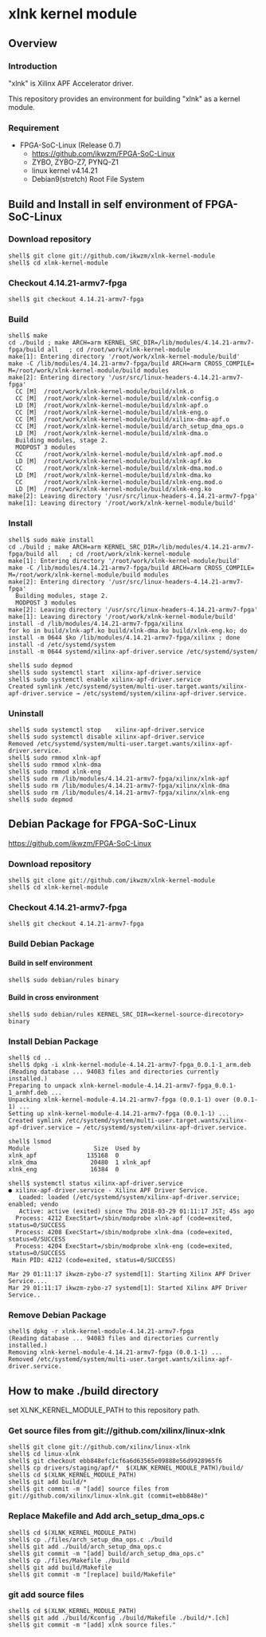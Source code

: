 xlnk kernel module
==================

Overview
------------------------------------------------------------------------------------

### Introduction

"xlnk" is Xilinx APF Accelerator driver.

This repository provides an environment for building "xlnk" as a kernel module.

### Requirement

* FPGA-SoC-Linux (Release 0.7)
  + https://github.com/ikwzm/FPGA-SoC-Linux
  + ZYBO, ZYBO-Z7, PYNQ-Z1
  + linux kernel v4.14.21
  + Debian9(stretch) Root File System


Build and Install in self environment of FPGA-SoC-Linux
------------------------------------------------------------------------------------

### Download repository

```console
shell$ git clone git://github.com/ikwzm/xlnk-kernel-module
shell$ cd xlnk-kernel-module
```

### Checkout 4.14.21-armv7-fpga

```console
shell$ git checkout 4.14.21-armv7-fpga
```

### Build

```console
shell$ make
cd ./build ; make ARCH=arm KERNEL_SRC_DIR=/lib/modules/4.14.21-armv7-fpga/build all   ; cd /root/work/xlnk-kernel-module
make[1]: Entering directory '/root/work/xlnk-kernel-module/build'
make -C /lib/modules/4.14.21-armv7-fpga/build ARCH=arm CROSS_COMPILE= M=/root/work/xlnk-kernel-module/build modules
make[2]: Entering directory '/usr/src/linux-headers-4.14.21-armv7-fpga'
  CC [M]  /root/work/xlnk-kernel-module/build/xlnk.o
  CC [M]  /root/work/xlnk-kernel-module/build/xlnk-config.o
  LD [M]  /root/work/xlnk-kernel-module/build/xlnk-apf.o
  CC [M]  /root/work/xlnk-kernel-module/build/xlnk-eng.o
  CC [M]  /root/work/xlnk-kernel-module/build/xilinx-dma-apf.o
  CC [M]  /root/work/xlnk-kernel-module/build/arch_setup_dma_ops.o
  LD [M]  /root/work/xlnk-kernel-module/build/xlnk-dma.o
  Building modules, stage 2.
  MODPOST 3 modules
  CC      /root/work/xlnk-kernel-module/build/xlnk-apf.mod.o
  LD [M]  /root/work/xlnk-kernel-module/build/xlnk-apf.ko
  CC      /root/work/xlnk-kernel-module/build/xlnk-dma.mod.o
  LD [M]  /root/work/xlnk-kernel-module/build/xlnk-dma.ko
  CC      /root/work/xlnk-kernel-module/build/xlnk-eng.mod.o
  LD [M]  /root/work/xlnk-kernel-module/build/xlnk-eng.ko
make[2]: Leaving directory '/usr/src/linux-headers-4.14.21-armv7-fpga'
make[1]: Leaving directory '/root/work/xlnk-kernel-module/build'
```

### Install

```console
shell$ sudo make install
cd ./build ; make ARCH=arm KERNEL_SRC_DIR=/lib/modules/4.14.21-armv7-fpga/build all   ; cd /root/work/xlnk-kernel-module
make[1]: Entering directory '/root/work/xlnk-kernel-module/build'
make -C /lib/modules/4.14.21-armv7-fpga/build ARCH=arm CROSS_COMPILE= M=/root/work/xlnk-kernel-module/build modules
make[2]: Entering directory '/usr/src/linux-headers-4.14.21-armv7-fpga'
  Building modules, stage 2.
  MODPOST 3 modules
make[2]: Leaving directory '/usr/src/linux-headers-4.14.21-armv7-fpga'
make[1]: Leaving directory '/root/work/xlnk-kernel-module/build'
install -d /lib/modules/4.14.21-armv7-fpga/xilinx
for ko in build/xlnk-apf.ko build/xlnk-dma.ko build/xlnk-eng.ko; do install -m 0644 $ko /lib/modules/4.14.21-armv7-fpga/xilinx ; done
install -d /etc/systemd/system
install -m 0644 systemd/xilinx-apf-driver.service /etc/systemd/system/

shell$ sudo depmod
shell$ sudo systemctl start  xilinx-apf-driver.service
shell$ sudo systemctl enable xilinx-apf-driver.service
Created symlink /etc/systemd/system/multi-user.target.wants/xilinx-apf-driver.service → /etc/systemd/system/xilinx-apf-driver.service.
```

### Uninstall

```console
shell$ sudo systemctl stop    xilinx-apf-driver.service
shell$ sudo systemctl disable xilinx-apf-driver.service
Removed /etc/systemd/system/multi-user.target.wants/xilinx-apf-driver.service.
shell$ sudo rmmod xlnk-apf
shell$ sudo rmmod xlnk-dma
shell$ sudo rmmod xlnk-eng
shell$ sudo rm /lib/modules/4.14.21-armv7-fpga/xilinx/xlnk-apf
shell$ sudo rm /lib/modules/4.14.21-armv7-fpga/xilinx/xlnk-dma
shell$ sudo rm /lib/modules/4.14.21-armv7-fpga/xilinx/xlnk-eng
shell$ sudo depmod
```

Debian Package for FPGA-SoC-Linux
------------------------------------------------------------------------------------

https://github.com/ikwzm/FPGA-SoC-Linux

### Download repository

```console
shell$ git clone git://github.com/ikwzm/xlnk-kernel-module
shell$ cd xlnk-kernel-module
```

### Checkout 4.14.21-armv7-fpga

```console
shell$ git checkout 4.14.21-armv7-fpga
```

### Build Debian Package 

#### Build in self environment

```console
shell$ sudo debian/rules binary 
```

#### Build in cross environment

```console
shell$ sudo debian/rules KERNEL_SRC_DIR=<kernel-source-direcotory> binary 
```

### Install Debian Package

```console
shell$ cd ..
shell$ dpkg -i xlnk-kernel-module-4.14.21-armv7-fpga_0.0.1-1_arm.deb
(Reading database ... 94083 files and directories currently installed.)
Preparing to unpack xlnk-kernel-module-4.14.21-armv7-fpga_0.0.1-1_armhf.deb ...
Unpacking xlnk-kernel-module-4.14.21-armv7-fpga (0.0.1-1) over (0.0.1-1) ...
Setting up xlnk-kernel-module-4.14.21-armv7-fpga (0.0.1-1) ...
Created symlink /etc/systemd/system/multi-user.target.wants/xilinx-apf-driver.service → /etc/systemd/system/xilinx-apf-driver.service.

shell$ lsmod
Module                  Size  Used by
xlnk_apf              135168  0
xlnk_dma               20480  1 xlnk_apf
xlnk_eng               16384  0

shell$ systemctl status xilinx-apf-driver.service
● xilinx-apf-driver.service - Xilinx APF Driver Service.
   Loaded: loaded (/etc/systemd/system/xilinx-apf-driver.service; enabled; vendo
   Active: active (exited) since Thu 2018-03-29 01:11:17 JST; 45s ago
  Process: 4212 ExecStart=/sbin/modprobe xlnk-apf (code=exited, status=0/SUCCESS
  Process: 4208 ExecStart=/sbin/modprobe xlnk-dma (code=exited, status=0/SUCCESS
  Process: 4204 ExecStart=/sbin/modprobe xlnk-eng (code=exited, status=0/SUCCESS
 Main PID: 4212 (code=exited, status=0/SUCCESS)

Mar 29 01:11:17 ikwzm-zybo-z7 systemd[1]: Starting Xilinx APF Driver Service....
Mar 29 01:11:17 ikwzm-zybo-z7 systemd[1]: Started Xilinx APF Driver Service..
```

### Remove Debian Package

```console
shell$ dpkg -r xlnk-kernel-module-4.14.21-armv7-fpga
(Reading database ... 94083 files and directories currently installed.)
Removing xlnk-kernel-module-4.14.21-armv7-fpga (0.0.1-1) ...
Removed /etc/systemd/system/multi-user.target.wants/xilinx-apf-driver.service.
```

How to make ./build directory
---------------------------------------------------------------------------

set XLNK_KERNEL_MODULE_PATH to this repository path.

### Get source files from git://github.com/xilinx/linux-xlnk

```console
shell$ git clone git://github.com/xilinx/linux-xlnk
shell$ cd linux-xlnk
shell$ git checkout ebb848efc1cf6a6d63565e09888e56d9928965f6
shell$ cp drivers/staging/apf/*  $(XLNK_KERNEL_MODULE_PATH)/build/
shell$ cd $(XLNK_KERNEL_MODULE_PATH)
shell$ git add build/*
shell$ git commit -m "[add] source files from git://github.com/xilinx/linux-xlnk.git (commit=ebb848e)"
```

### Replace Makefile and Add arch_setup_dma_ops.c

```console
shell$ cd $(XLNK_KERNEL_MODULE_PATH)
shell$ cp ./files/arch_setup_dma_ops.c ./build
shell$ git add ./build/arch_setup_dma_ops.c
shell$ git commit -m "[add] build/arch_setup_dma_ops.c"
shell$ cp ./files/Makefile ./build
shell$ git add build/Makefile
shell$ git commit -m "[replace] build/Makefile"
```

### git add source files

```console
shell$ cd $(XLNK_KERNEL_MODULE_PATH)
shell$ git add ./build/Kconfig ./build/Makefile ./build/*.[ch]
shell$ git commit -m "[add] xlnk source files."
```

